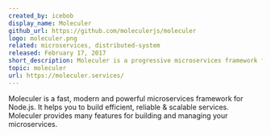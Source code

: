 ```yaml
---
created_by: icebob
display_name: Moleculer
github_url: https://github.com/moleculerjs/moleculer
logo: moleculer.png
related: microservices, distributed-system
released: February 17, 2017
short_description: Moleculer is a progressive microservices framework for Node.js.
topic: moleculer
url: https://moleculer.services/
---
```

Moleculer is a fast, modern and powerful microservices framework for Node.js. It helps you to build efficient, reliable & scalable services. Moleculer provides many features for building and managing your microservices.

